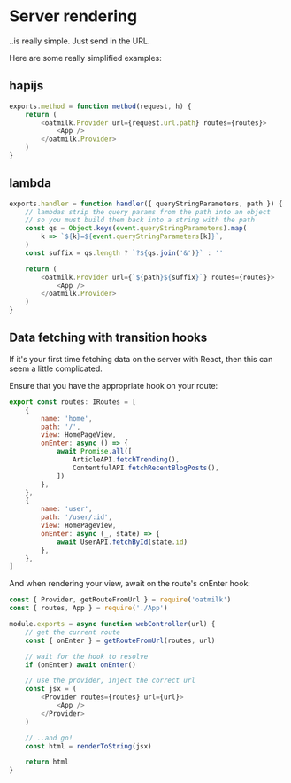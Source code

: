 # Server rendering

..is really simple. Just send in the URL.

Here are some really simplified examples:

## hapijs

```js
exports.method = function method(request, h) {
    return (
        <oatmilk.Provider url={request.url.path} routes={routes}>
            <App />
        </oatmilk.Provider>
    )
}
```

## lambda

```js
exports.handler = function handler({ queryStringParameters, path }) {
    // lambdas strip the query params from the path into an object
    // so you must build them back into a string with the path
    const qs = Object.keys(event.queryStringParameters).map(
        k => `${k}=${event.queryStringParameters[k]}`,
    )
    const suffix = qs.length ? `?${qs.join('&')}` : ''

    return (
        <oatmilk.Provider url={`${path}${suffix}`} routes={routes}>
            <App />
        </oatmilk.Provider>
    )
}
```

## Data fetching with transition hooks

If it's your first time fetching data on the server with React, then this can seem a little complicated.

Ensure that you have the appropriate hook on your route:

```js App.tsx
export const routes: IRoutes = [
    {
        name: 'home',
        path: '/',
        view: HomePageView,
        onEnter: async () => {
            await Promise.all([
                ArticleAPI.fetchTrending(),
                ContentfulAPI.fetchRecentBlogPosts(),
            ])
        },
    },
    {
        name: 'user',
        path: '/user/:id',
        view: HomePageView,
        onEnter: async (_, state) => {
            await UserAPI.fetchById(state.id)
        },
    },
]
```

And when rendering your view, await on the route's onEnter hook:

```js server/controller/web.tsx
const { Provider, getRouteFromUrl } = require('oatmilk')
const { routes, App } = require('./App')

module.exports = async function webController(url) {
    // get the current route
    const { onEnter } = getRouteFromUrl(routes, url)

    // wait for the hook to resolve
    if (onEnter) await onEnter()

    // use the provider, inject the correct url
    const jsx = (
        <Provider routes={routes} url={url}>
            <App />
        </Provider>
    )

    // ..and go!
    const html = renderToString(jsx)

    return html
}
```
